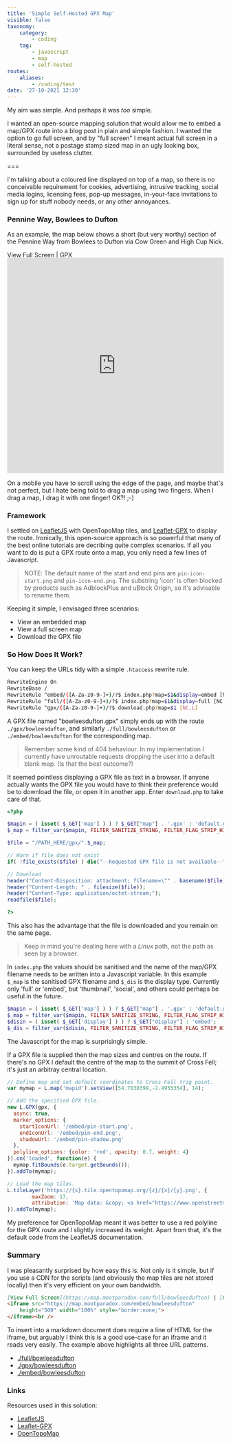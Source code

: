 ```yaml
---
title: 'Simple Self-Hosted GPX Map'
visible: false
taxonomy:
    category:
        - coding
    tag:
        - javascript
        - map
        - self-hosted
routes:
    aliases:
        - /coding/test
date: '27-10-2021 12:30'
---
```


My aim was simple. And perhaps it was *too* simple.

I wanted an open-source mapping solution that would allow me 
to embed a map/GPX route into a blog post in plain and simple fashion. I wanted the 
option to go full screen, and by "full screen" I meant actual full screen in a literal
sense, not a postage stamp sized map in an ugly looking box, surrounded by useless clutter.

===

I'm talking about a coloured line displayed on top of a map, so there is no conceivable requirement for cookies, advertising, intrusive tracking, social media logins, licensing fees, pop-up messages, in-your-face invitations to sign up for stuff nobody needs, or any other annoyances.

### Pennine Way, Bowlees to Dufton

As an example, the map below shows a short (but very worthy) section of the Pennine Way from Bowlees 
to Dufton via Cow Green and High Cup Nick.

[View Full Screen](https://map.mootparadox.com/full/bowleesdufton) | [GPX](https://map.mootparadox.com/gpx/bowleesdufton)  
<p><iframe src="https://map.mootparadox.com/embed/bowleesdufton" height="500px" width="100%" style="border:none; margin-top:-1.2em;"></iframe></p>

On a mobile you have to scroll using the edge of the page, and maybe that's not perfect, 
but I hate being told to
drag a map using two fingers. When I drag a map, I drag it with one finger! OK?! ;-)

### Framework

I settled on [LeafletJS](https://leafletjs.com/) with OpenTopoMap tiles, and 
[Leaflet-GPX](https://github.com/mpetazzoni/leaflet-gpx) to display the route. Ironically,
this open-source approach is so powerful that many of the best online tutorials 
are decribing quite complex
scenarios. If all you want to do is put a GPX route onto a map, you only need a few lines
of Javascript.

>NOTE: The default name of the start and end pins are `pin-icon-start.png` and `pin-icon-end.png`.
>The substring 'icon' is often blocked by products such as AdblockPlus and uBlock Origin, so it's
>advisable to rename them.

Keeping it simple, I envisaged three scenarios:

* View an embedded map
* View a full screen map
* Download the GPX file

### So How Does It Work?

You can keep the URLs tidy with a simple `.htaccess` rewrite rule.

```bash
RewriteEngine On
RewriteBase /
RewriteRule ^embed/([A-Za-z0-9-]+)/?$ index.php?map=$1&display=embed [NC,L]
RewriteRule ^full/([A-Za-z0-9-]+)/?$ index.php?map=$1&display=full [NC,L]
RewriteRule ^gpx/([A-Za-z0-9-]+)/?$ download.php?map=$1 [NC,L]
```

A GPX file named "bowleesdufton.gpx" simply ends up with the route `./gpx/bowleesdufton`, and 
similarly `./full/bowleesdufton` or `./embed/bowleesdufton` for the corresponding map.

> Remember some kind of 404 behaviour. In my implementation I currently have
> unroutable requests dropping the user into a default blank map. (Is that the best
> outcome?)

It seemed pointless displaying a GPX file as text in a browser. If anyone actually wants
the GPX file you would have to think their preference would be to download the file, or open it
in another app. Enter `download.php` to take care of that.

```php
<?php

$mapin = ( isset( $_GET['map'] ) ) ? $_GET["map"] . '.gpx' : 'default.gpx';
$_map = filter_var($mapin, FILTER_SANITIZE_STRING, FILTER_FLAG_STRIP_HIGH);

$file = "/PATH_HERE/gpx/".$_map;

// Warn if file does not exist
if( !file_exists($file) ) die("--Requested GPX file is not available--");

// Download
header("Content-Disposition: attachment; filename=\"" . basename($file) . "\"");
header("Content-Length: " . filesize($file));
header("Content-Type: application/octet-stream;");
readfile($file);

?>
```

This also has the advantage that the file is downloaded and you remain on the same page.

> Keep in mind you're dealing here with a *Linux* path, not the path as seen by a browser.

In `index.php` the values should be sanitised and the name of the map/GPX filename needs to 
be written into a Javascript variable. In this example `$_map` is the sanitised GPX filename
and `$_dis` is the display type. Currently only 'full' or 'embed', but 'thumbnail', 'social',
and others could perhaps be useful in the future.

```php
$mapin = ( isset( $_GET['map'] ) ) ? $_GET["map"] . '.gpx' : 'default.gpx';
$_map = filter_var($mapin, FILTER_SANITIZE_STRING, FILTER_FLAG_STRIP_HIGH);
$disin = ( isset( $_GET['display'] ) ) ? $_GET["display"] : 'embed';
$_dis = filter_var($disin, FILTER_SANITIZE_STRING, FILTER_FLAG_STRIP_HIGH);
```

The Javascript for the map is surprisingly simple.

If a GPX file is supplied then the map
sizes and centres on the route. If there's no GPX I default the centre of the map to the summit 
of Cross Fell; it's just an arbitray central location.

```javascript
// Define map and set default coordinates to Cross Fell trig point.
var mymap = L.map('mapid').setView([54.7030399,-2.4955354], 14);

// Add the specified GPX file.
new L.GPX(gpx, {
  async: true,
  marker_options: {
    startIconUrl: '/embed/pin-start.png',
    endIconUrl: '/embed/pin-end.png',
    shadowUrl: '/embed/pin-shadow.png'
  },
  polyline_options: {color: 'red', opacity: 0.7, weight: 4}
}).on('loaded', function(e) {
  mymap.fitBounds(e.target.getBounds());
}).addTo(mymap);

// Load the map tiles.
L.tileLayer('https://{s}.tile.opentopomap.org/{z}/{x}/{y}.png', {
        maxZoom: 17,
        attribution: 'Map data: &copy; <a href="https://www.openstreetmap.org/copyright">OpenStreetMap</a> contributors, <a href="http://viewfinderpanoramas.org">SRTM</a> | Map style: &copy; <a href="https://opentopomap.org">OpenTopoMap</a> (<a href="https://creativecommons.org/licenses/by-sa/3.0/">CC-BY-SA</a>)'
}).addTo(mymap);
```

My preference for OpenTopoMap meant it was better to use a red polyline for the GPX route
and I slightly increased its weight. Apart from that, it's the default code from the 
LeafletJS documentation.

### Summary

I was pleasantly surprised by how easy this is. Not only is it simple, but if
you use a CDN for the scripts (and obviously the map tiles are not stored locally) then
it's very efficient on your own bandwidth.

```markdown
[View Full Screen](https://map.mootparadox.com/full/bowleesdufton) | [GPX](https://map.mootparadox.com/gpx/bowleesdufton)  
<iframe src="https://map.mootparadox.com/embed/bowleesdufton"
    height="500" width="100%" style="border:none;">
</iframe><br />
```

To insert into a markdown document does require a line of HTML for the iframe, but
arguably I think this is a good use-case for an iframe and it reads very easily. The example
above highlights all three URL patterns.

* [./full/bowleesdufton](https://map.mootparadox.com/full/bowleesdufton)
* [./gpx/bowleesdufton](https://map.mootparadox.com/gpx/bowleesdufton)
* [./embed/bowleesdufton](https://map.mootparadox.com/embed/bowleesdufton)

### Links

Resources used in this solution:

* [LeafletJS](https://leafletjs.com/)
* [Leaflet-GPX](https://github.com/mpetazzoni/leaflet-gpx)
* [OpenTopoMap](https://opentopomap.org/#map=14/55.02982/-2.12345)